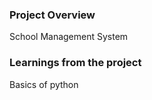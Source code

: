 ### Project Overview

 School Management System


### Learnings from the project

 Basics of python


